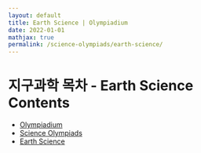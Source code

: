 ```yaml
---
layout: default
title: Earth Science | Olympiadium
date: 2022-01-01
mathjax: true
permalink: /science-olympiads/earth-science/
---
```

<h1>지구과학 목차 - Earth Science Contents</h1>
<ul class="breadcrumb">
	<li><a href="{{ site.baseurl }}/">Olympiadium</a></li> 
	<li><a href="{{ site.baseurl }}/science-olympiads/">Science Olympiads</a></li> 
	<li><a href="{{ site.baseurl }}/science-olympiads/earth-science/">Earth Science</a></li>
</ul>
